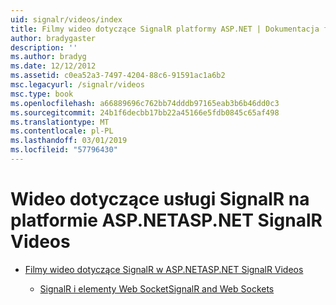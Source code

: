 ```yaml
---
uid: signalr/videos/index
title: Filmy wideo dotyczące SignalR platformy ASP.NET | Dokumentacja firmy Microsoft
author: bradygaster
description: ''
ms.author: bradyg
ms.date: 12/12/2012
ms.assetid: c0ea52a3-7497-4204-88c6-91591ac1a6b2
msc.legacyurl: /signalr/videos
msc.type: book
ms.openlocfilehash: a66889696c762bb74dddb97165eab3b6b46dd0c3
ms.sourcegitcommit: 24b1f6decbb17bb22a45166e5fdb0845c65af498
ms.translationtype: MT
ms.contentlocale: pl-PL
ms.lasthandoff: 03/01/2019
ms.locfileid: "57796430"
---
```

<a name="aspnet-signalr-videos"></a><span data-ttu-id="cec78-102">Wideo dotyczące usługi SignalR na platformie ASP.NET</span><span class="sxs-lookup"><span data-stu-id="cec78-102">ASP.NET SignalR Videos</span></span>
====================
- [<span data-ttu-id="cec78-103">Filmy wideo dotyczące SignalR w ASP.NET</span><span class="sxs-lookup"><span data-stu-id="cec78-103">ASP.NET SignalR Videos</span></span>](getting-started/index.md)

    - [<span data-ttu-id="cec78-104">SignalR i elementy Web Socket</span><span class="sxs-lookup"><span data-stu-id="cec78-104">SignalR and Web Sockets</span></span>](getting-started/signalr-and-web-sockets.md)

